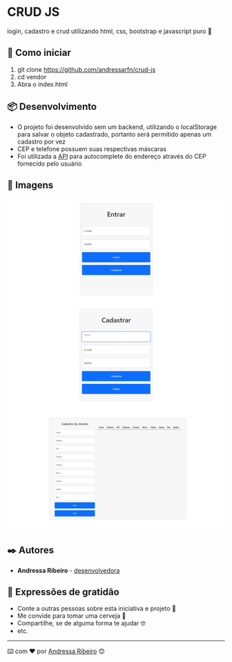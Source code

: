 # CRUD JS
login, cadastro e crud utilizando html, css, bootstrap e javascript puro 💜

## 🚀 Como iniciar

1. git clone https://github.com/andressarfn/crud-js
2. cd vendor 
3. Abra o index.html

## 📦 Desenvolvimento

* O projeto foi desenvolvido sem um backend, utilizando o localStorage para salvar o objeto cadastrado, portanto será permitido apenas um cadastro por vez
* CEP e telefone possuem suas respectivas máscaras 
* Foi utilizada a [API](https://viacep.com.br/) para autocomplete do endereço através do CEP fornecido pelo usuário

## 📌 Imagens

  ![Screenshot](assets/screenShot01.png)
  ![Screenshot](assets/screenShot02.png)
  ![Screenshot](assets/screenShot03.png)
  
## ✒️ Autores

* **Andressa Ribeiro** - [desenvolvedora](https://github.com/andressarfn)

## 🎁 Expressões de gratidão

* Conte a outras pessoas sobre esta iniciativa e projeto 📢
* Me convide para tomar uma cerveja 🍺 
* Compartilhe, se de alguma forma te ajudar 🤓
* etc.

---
⌨️ com ❤️ por [Andressa Ribeiro](https://github.com/andressarfn) 😊
